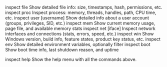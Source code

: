 
inspect file <path>	Show detailed file info: size, timestamps, hash, permissions, etc.
inspect proc <pid>	Inspect process: memory, threads, handles, path, CPU time, etc.
inspect user [username]	Show detailed info about a user account (groups, privileges, SID, etc.)
inspect mem	Show current memory usage, page file, and available memory stats
inspect net [iface]	Inspect network interfaces and connections (stats, errors, speed, etc.)
inspect win	Show Windows version, build info, feature states, product key status, etc.
inspect env	Show detailed environment variables, optionally filter
inspect boot	Show boot time info, last shutdown reason, and uptime

inspect help  Show the help menu with all the commands above.

